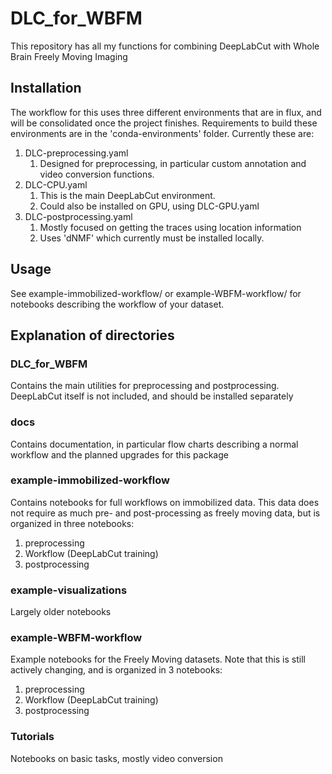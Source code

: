 # DLC_for_WBFM

This repository has all my functions for combining DeepLabCut with Whole Brain Freely Moving Imaging

## Installation

The workflow for this uses three different environments that are in flux, and will be consolidated once the project finishes. Requirements to build these environments are in the 'conda-environments' folder. Currently these are:

1. DLC-preprocessing.yaml
   1. Designed for preprocessing, in particular custom annotation and video conversion functions.
2. DLC-CPU.yaml
   1. This is the main DeepLabCut environment.
   2. Could also be installed on GPU, using DLC-GPU.yaml
3. DLC-postprocessing.yaml
   1. Mostly focused on getting the traces using location information
   2. Uses 'dNMF' which currently must be installed locally.


## Usage

See example-immobilized-workflow/ or example-WBFM-workflow/ for notebooks describing the workflow of your dataset.

## Explanation of directories

### DLC_for_WBFM

Contains the main utilities for preprocessing and postprocessing. DeepLabCut itself is not included, and should be installed separately

### docs

Contains documentation, in particular flow charts describing a normal workflow and the planned upgrades for this package

### example-immobilized-workflow

Contains notebooks for full workflows on immobilized data. This data does not require as much pre- and post-processing as freely moving data, but is organized in three notebooks:

1. preprocessing
2. Workflow (DeepLabCut training)
3. postprocessing

### example-visualizations

Largely older notebooks

### example-WBFM-workflow

Example notebooks for the Freely Moving datasets. Note that this is still actively changing, and is organized in 3 notebooks:

1. preprocessing
2. Workflow (DeepLabCut training)
3. postprocessing

### Tutorials

Notebooks on basic tasks, mostly video conversion
